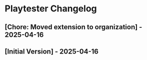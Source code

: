 # Playtester Changelog

## [Chore: Moved extension to organization] - 2025-04-16

## [Initial Version] - 2025-04-16